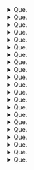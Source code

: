 <details>
    <summary>
    Que.
    </summary>
    Ans. 
</details>

<details>
    <summary>
    Que.
    </summary>
    Ans. 
</details>

<details>
    <summary>
    Que.
    </summary>
    Ans. 
</details>

<details>
    <summary>
    Que.
    </summary>
    Ans. 
</details>

<details>
    <summary>
    Que.
    </summary>
    Ans. 
</details>

<details>
    <summary>
    Que.
    </summary>
    Ans. 
</details>

<details>
    <summary>
    Que.
    </summary>
    Ans. 
</details>

<details>
    <summary>
    Que.
    </summary>
    Ans. 
</details>

<details>
    <summary>
    Que.
    </summary>
    Ans. 
</details>

<details>
    <summary>
    Que.
    </summary>
    Ans. 
</details>

<details>
    <summary>
    Que.
    </summary>
    Ans. 
</details>

<details>
    <summary>
    Que.
    </summary>
    Ans. 
</details>

<details>
    <summary>
    Que.
    </summary>
    Ans. 
</details>

<details>
    <summary>
    Que.
    </summary>
    Ans. 
</details>

<details>
    <summary>
    Que.
    </summary>
    Ans. 
</details>

<details>
    <summary>
    Que.
    </summary>
    Ans. 
</details>

<details>
    <summary>
    Que.
    </summary>
    Ans. 
</details>

<details>
    <summary>
    Que.
    </summary>
    Ans. 
</details>

<details>
    <summary>
    Que.
    </summary>
    Ans. 
</details>

<details>
    <summary>
    Que.
    </summary>
    Ans. 
</details>

<details>
    <summary>
    Que.
    </summary>
    Ans. 
</details>